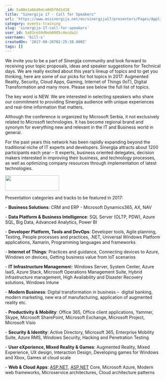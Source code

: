 ```yaml
---
_id: 5a88e1abbd6dca0d5f0d1d18
title: "Sinergija 17 - Call for Speakers"
url: 'https://www.mssinergija.net/en/sinergija17/presenters/Pages/Application.aspx'
category: events-training
slug: 'sinergija-17-call-for-speakers'
user_id: 5a83ce59d6eb0005c4ecda2c
username: 'bill-s'
createdOn: '2017-08-26T02:25:18.000Z'
tags: []
---
```


We invite you to be a part of Sinergija community and look forward to receiving your topic proposals, ideas and speaker suggestions for Technical days.
We are really excited about this year’s lineup of topics and to get you thinking, here are some of our picks for hot topics in 2017: Augmented Reality, Security, Cloud Apps, Gaming, Internet of Things (IoT), Digital Transformation and many more. Please see below the full list of topics.

The key word is NEW. We are interested in selecting speakers who share our commitment to providing Sinergija audience with unique experiences and real-time information that matters.

Although the conference is organized by Microsoft Serbia, it not exclusively related to Microsoft technologies. It has become regional brand and synonym for everything new and relevant in the IT and Business world in general.

For the past years this network has been rapidly expanding beyond the traditional niche of IT experts and developers. Sinergija attracts about 1200 participants each year – It experts, business oriented delegates, decision makers interested in improving their business, and technology processes, as well as optimizing company resources through implementation of latest technologies.

<a href="https://www.dotnetweekly.com/wp-content/uploads/2017/08/sinerjia.jpg"><img class="alignnone size-full wp-image-6245" src="https://www.dotnetweekly.com/wp-content/uploads/2017/08/sinerjia.jpg" alt="" width="175" height="50" /></a>

Presentation categories and tracks to be featured in 2017:

- <strong>Business Solutions</strong>: CRM and ERP - Microsoft Dynamics365, AX, NAV

- <strong>Data Platform &amp; Business Intelligence</strong>: SQL Server (OLTP, PDW), Azure SQL, Big Data, Advanced Analytics, Power BI

- <strong>Developer Platform, Tools and DevOps</strong>: Developer tools, Agile planning, Testing, People processes and practices, .NET, Universal Windows Platform applications, Xamarin, Programming languages and frameworks

- <strong>Internet of Things</strong>: Practices and guidance, Connecting devices to Azure, Windows on devices, Getting business value from IoT scenarios

- <strong>IT Infrastructure Managemen</strong>t: Windows Server, System Center, Azure IaaS, Azure Stack, Microsoft Operations Management Suite, Hybrid infrastructure management, High Availability and Disaster Recovery solutions, Windows Intune

- <strong>Modern Business</strong>: Digital transformation in business –  digital banking, modern marketing, new era of manufacturing, application of augmented reality etc.

- <strong>Productivity &amp; Mobility</strong>: Office 365, Office client applications, Yammer, Skype, Microsoft SharePoint, Microsoft Exchange, Microsoft Project, Microsoft Visio

- <strong>Security &amp; Identity</strong>: Active Directory, Microsoft 365, Enterprise Mobility Suite, Azure RMS, Windows Security, Hacking and Penetration Testing

- <strong>User eXperience, Mixed Reality &amp; Games</strong>: Augmented Reality, Mixed Experience, UX design, Interaction Design, Developing games for Windows and Xbox, Games at cloud scale

- <strong>Web &amp; Cloud Apps</strong>: <a href="https://na01.safelinks.protection.outlook.com/?url=http%3A%2F%2Fasp.net%2F&amp;data=02%7C01%7CAna.Curlic%40microsoft.com%7C50236ffcbe4c46deb2ab08d4eb21c32b%7C72f988bf86f141af91ab2d7cd011db47%7C1%7C0%7C636391977630342101&amp;sdata=pU3H%2BT32h2vp5qCIa%2BAeTGMgvAwIuLf%2FMXrg7SlngLo%3D&amp;reserved=0" data-saferedirecturl="https://www.google.com/url?q=https://na01.safelinks.protection.outlook.com/?url%3Dhttp%253A%252F%252Fasp.net%252F%26data%3D02%257C01%257CAna.Curlic%2540microsoft.com%257C50236ffcbe4c46deb2ab08d4eb21c32b%257C72f988bf86f141af91ab2d7cd011db47%257C1%257C0%257C636391977630342101%26sdata%3DpU3H%252BT32h2vp5qCIa%252BAeTGMgvAwIuLf%252FMXrg7SlngLo%253D%26reserved%3D0&amp;source=gmail&amp;ust=1504022829252000&amp;usg=AFQjCNGr63iIUa_nX2XnvT51cYqld6EcDg">ASP.NET</a>, <a href="https://na01.safelinks.protection.outlook.com/?url=http%3A%2F%2Fasp.net%2F&amp;data=02%7C01%7CAna.Curlic%40microsoft.com%7C50236ffcbe4c46deb2ab08d4eb21c32b%7C72f988bf86f141af91ab2d7cd011db47%7C1%7C0%7C636391977630342101&amp;sdata=pU3H%2BT32h2vp5qCIa%2BAeTGMgvAwIuLf%2FMXrg7SlngLo%3D&amp;reserved=0" data-saferedirecturl="https://www.google.com/url?q=https://na01.safelinks.protection.outlook.com/?url%3Dhttp%253A%252F%252Fasp.net%252F%26data%3D02%257C01%257CAna.Curlic%2540microsoft.com%257C50236ffcbe4c46deb2ab08d4eb21c32b%257C72f988bf86f141af91ab2d7cd011db47%257C1%257C0%257C636391977630342101%26sdata%3DpU3H%252BT32h2vp5qCIa%252BAeTGMgvAwIuLf%252FMXrg7SlngLo%253D%26reserved%3D0&amp;source=gmail&amp;ust=1504022829252000&amp;usg=AFQjCNGr63iIUa_nX2XnvT51cYqld6EcDg">ASP.NET</a> Core, Microsoft Azure, Modern web frameworks, Microservice architectures, Cloud architecture patterns
